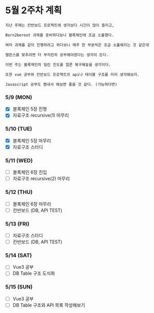 # 5월 2주차 계획

~~~
지난 주에는 칸반보드 프로젝트에 생각보다 시간이 많이 쏠리고, 

Born2beroot 과제를 준비하다보니 블록체인에 조금 소홀했다. 

여러 과제를 같이 진행하려고 하다보니 매주 한 부분씩은 조금 소홀해지는 것 같은데

밸런스를 맞추려면 더 부지런히 공부해야겠다는 생각이 든다.

이번 주는 블록체인의 밀린 진도를 얼른 복구해놓을 생각이다. 

또한 vue 공부와 칸반보드 프로젝트의 api나 테이블 구조를 미리 생각해보자.

Javascript 공부도 짬내서 해보면 좋을 것 같다. (가능하다면)

~~~

### 5/9 (MON)
- [x] 블록체인 5장 진행
- [x] 자료구조 recursive(1) 마무리 

### 5/10 (TUE)
- [x] 블록체인 5장 마무리
- [x] 자료구조 스터디 

### 5/11 (WED)
- [ ] 블록체인 6장 진입
- [ ] 자료구조 recursive(2) 마무리

### 5/12 (THU)
- [ ] 블록체인 6장 마무리
- [ ] 칸반보드 (DB, API TEST)

### 5/13 (FRI)
- [ ] 자료구조 스터디
- [ ] 칸반보드 (DB, API TEST)

### 5/14 (SAT)
- [ ] Vue3 공부
- [ ] DB Table 구조 도식화

### 5/15 (SUN)
- [ ] Vue3 공부
- [ ] DB Table 구조와 API 목록 작성해보기
